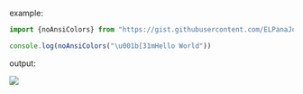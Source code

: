 example:

```ts
import {noAnsiColors} from "https://gist.githubusercontent.com/ELPanaJose/a52c237f82047fcd360e4b2596439a09/raw/e1f6db4c4f40ae9849887576d32d299225df5aea/main.ts"

console.log(noAnsiColors("\u001b[31mHello World"))
```

output:

<img src="https://cdn.discordapp.com/attachments/851972919134650393/868085424206274560/unknown.png"/>
